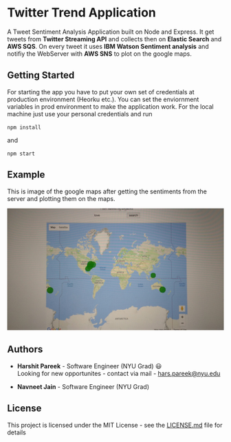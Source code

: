 # Twitter Trend Application
A Tweet Sentiment Analysis Application built on Node and Express. It get
tweets from **Twitter Streaming API** and collects then on **Elastic Search** and **AWS SQS**. On every tweet it uses **IBM Watson Sentiment analysis** and notifiy the WebServer with **AWS SNS** to plot on the google maps.

## Getting Started

For starting the app you have to put your own set of credentials at production environment (Heorku etc.). You can set the enviornment variables in prod environment to make the application work. For the local machine just use your personal credentials and run

```
npm install
```
and 

```
npm start
```

## Example

This is image of the google maps after getting the sentiments from the server and plotting them on the maps.

![alt Goolge map Image](/images/sampleImage.jpeg?raw=true "Green for positive, red for negitive and blue for neutral") 

## Authors

* **Harshit Pareek** - Software Engineer (NYU Grad) :smiley:
<br />Looking for new opportunites - contact via mail - hars.pareek@nyu.edu

* **Navneet Jain** - Software Engineer (NYU Grad)

## License

This project is licensed under the MIT License - see the [LICENSE.md](LICENSE.md) file for details